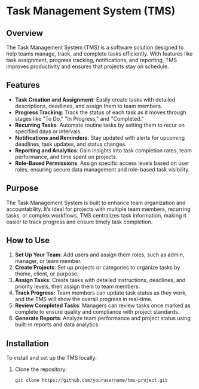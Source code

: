 # Task Management System (TMS)

## Overview
The Task Management System (TMS) is a software solution designed to help teams manage, track, and complete tasks efficiently. With features like task assignment, progress tracking, notifications, and reporting, TMS improves productivity and ensures that projects stay on schedule.

## Features
- **Task Creation and Assignment**: Easily create tasks with detailed descriptions, deadlines, and assign them to team members.
- **Progress Tracking**: Track the status of each task as it moves through stages like "To Do," "In Progress," and "Completed."
- **Recurring Tasks**: Automate routine tasks by setting them to recur on specified days or intervals.
- **Notifications and Reminders**: Stay updated with alerts for upcoming deadlines, task updates, and status changes.
- **Reporting and Analytics**: Gain insights into task completion rates, team performance, and time spent on projects.
- **Role-Based Permissions**: Assign specific access levels based on user roles, ensuring secure data management and role-based task visibility.

## Purpose
The Task Management System is built to enhance team organization and accountability. It’s ideal for projects with multiple team members, recurring tasks, or complex workflows. TMS centralizes task information, making it easier to track progress and ensure timely task completion.

## How to Use
1. **Set Up Your Team**: Add users and assign them roles, such as admin, manager, or team member.
2. **Create Projects**: Set up projects or categories to organize tasks by theme, client, or purpose.
3. **Assign Tasks**: Create tasks with detailed instructions, deadlines, and priority levels, then assign them to team members.
4. **Track Progress**: Team members can update task status as they work, and the TMS will show the overall progress in real-time.
5. **Review Completed Tasks**: Managers can review tasks once marked as complete to ensure quality and compliance with project standards.
6. **Generate Reports**: Analyze team performance and project status using built-in reports and data analytics.

## Installation
To install and set up the TMS locally:

1. Clone the repository:
   ```bash
   git clone https://github.com/yourusername/tms-project.git
